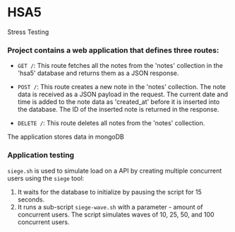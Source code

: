 # HSA5
Stress Testing

### Project contains a web application that defines three routes:

- `GET /`: This route fetches all the notes from the 'notes' collection in the 'hsa5' database and returns them as a JSON response.

- `POST /`: This route creates a new note in the 'notes' collection. The note data is received as a JSON payload in the request. The current date and time is added to the note data as 'created_at' before it is inserted into the database. The ID of the inserted note is returned in the response.

- `DELETE /`: This route deletes all notes from the 'notes' collection.

The application stores data in mongoDB

### Application testing

`siege.sh` is used to simulate load on a API by creating multiple concurrent users using the `siege` tool:

1. It waits for the database to initialize by pausing the script for 15 seconds.
2. It runs a sub-script `siege-wave.sh` with a parameter - amount of concurrent users. The script simulates waves of 10, 25, 50, and 100 concurrent users.
